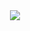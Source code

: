 <div align=center><img src="https://s1.ax1x.com/2020/07/13/UGKoqJ.gif"/></div>

<span style="background-image: linear-gradient(45deg, rgb(149, 92, 255) 0%, rgb(163, 94, 253) 19%, rgb(173, 96, 251) 27%, rgb(181, 93, 248) 34%, rgb(194, 95, 247) 41%, rgb(203, 98, 244) 47%, rgb(214, 113, 244) 53%, rgb(222, 136, 246) 59%, rgb(232, 160, 248) 66%, rgb(240, 184, 250) 73%, rgb(247, 208, 251) 81%, rgb(254, 230, 252) 100%);">
</span>

<!--
**v5sollee/v5sollee** is a ✨ _special_ ✨ repository because its `README.md` (this file) appears on your GitHub profile.

Here are some ideas to get you started:

- 🔭 I’m currently working on ...
- 🌱 I’m currently learning ...
- 👯 I’m looking to collaborate on ...
- 🤔 I’m looking for help with ...
- 💬 Ask me about ...
- 📫 How to reach me: ...
- 😄 Pronouns: ...
- ⚡ Fun fact: ...
-->
